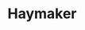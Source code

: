 ---
title: Haymaker
layout: deck
era: 2000
in_progress: true
description: Winner in the first 'Super Trainer Showdown' event, held on the Queen Mary, Long Beach, California in July 2000
achievements:

  - position: 1st
    competition: California Super Trainer Showdown 2000
    division: Masters
    player: Andrew Marshall
links:
  - href: https://www.ptcglegends.com/tournaments/2000_CA_STS/masters/Andrew%20Marshall-unknown
    title: PTCG Legends page
  - href: https://ptcgarchive.com/2000-super-trainer-showdown-california/
    title: PTCG Archive
cards:
  pokemon:
    - name: Mewtwo
      set: WP
      number: 14
      quantity: 3
      missing_count: 2
    - name: Hitmonchan
      set: BS
      number: 7
      quantity: 3
    - name: Lickitung
      set: JU
      number: 38
      quantity: 2
    - name: Scyther
      set: JU
      number: 26
      quantity: 2
      missing_count: 2
    - name: Ditto
      set: FO
      number: 18
      quantity: 2
      missing_count: 2
    - name: Mew
      set: WP
      number: 8
      quantity: 1
  trainers:
    - name: Professor Oak
      set: BS
      number: 88
      quantity: 4
    - name: Bill
      set: BS
      number: 91
      quantity: 4
    - name: Computer Search
      set: BS
      number: 71
      quantity: 3
    - name: Item Finder
      set: BS
      number: 74
      quantity: 3
    - name: PlusPower
      set: BS
      number: 84
      quantity: 3
    - name: Nightly Garbage Run
      set: TR
      number: 77
      quantity: 2
    - name: Super Energy Removal
      set: BS
      number: 79
      quantity: 2
    - name: Energy Removal
      set: BS
      number: 92
      quantity: 2
    - name: Gust of Wind
      set: BS
      number: 93
      quantity: 2
    - name: Scoop Up
      set: BS
      number: 78
      quantity: 2
    - name: Switch
      set: BS
      number: 95
      quantity: 2
    - name: Lass
      set: BS
      number: 75
      quantity: 1
  energy:
    - name: Psychic Energy
      set: BS
      number: 101
      quantity: 7
    - name: Fighting Energy
      set: BS
      number: 97
      quantity: 6
    - name: Double Colorless Energy
      set: BS
      number: 96
      quantity: 4
---